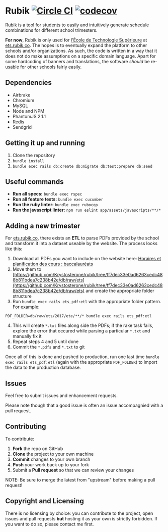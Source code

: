# Rubik [![Circle CI](https://circleci.com/gh/Krystosterone/rubik.svg?style=svg&circle-token=bda09a43695a9d1abd1a5085e97428bcdc1f901b)](https://circleci.com/gh/Krystosterone/rubik) [![codecov](https://codecov.io/gh/Krystosterone/rubik/branch/master/graph/badge.svg?token=xsg8JvQjZx)](https://codecov.io/gh/Krystosterone/rubik)

Rubik is a tool for students to easily and intuitively generate schedule combinations for different school trimesters.

**For now**, Rubik is only used for [l'École de Technologie Supérieure](https://www.etsmtl.ca/) at [ets.rubik.co](http://ets.rubik.co). The hopes is to eventually expand the platform to other schools and/or organizations. As such, the code is written in a way that it does not do make assumptions on a specific domain language. Apart for some hardcoding of banners and translations, the software _should_ be re-usable for other schools fairly easily.

## Dependencies

- Airbrake
- Chromium
- MySQL
- Node and NPM
- PhantomJS 2.1.1
- Redis
- Sendgrid

## Getting it up and running

1. Clone the repository
2. `bundle install`
3. `bundle exec rails db:create db:migrate db:test:prepare db:seed`

## Useful commands

- **Run all specs:** `bundle exec rspec`
- **Run all feature tests:** `bundle exec cucumber`
- **Run the ruby linter:** `bundle exec rubocop`
- **Run the javascript linter:** `npm run eslint app/assets/javascripts/**/*`

## Adding a new trimester

For [ets.rubik.co](http://ets.rubik.co), there exists an **ETL** to parse PDFs provided by the school and transform it into a dataset useable by the website. The process looks like this:

1. Download all PDFs you want to include on the website here: [Horaires et planification des cours : baccalauréats](https://www.etsmtl.ca/horaires-bac)
2. Move them to [https://github.com/Krystosterone/rubik/tree/ff7dec33e0ad6263cedc488b811bdea7c238b42e/db/raw/ets](https://github.com/Krystosterone/rubik/tree/ff7dec33e0ad6263cedc488b811bdea7c238b42e/db/raw/ets) and create the appropriate folder structure
3. Run `bundle exec rails ets_pdf:etl` with the appropriate folder pattern. For example:
  
  ```
  PDF_FOLDER=db/raw/ets/2017/ete/**/* bundle exec rails ets_pdf:etl
  ```
  
4. This will create `*.txt` files along side the PDFs; if the rake task fails, explore the error that occured while parsing a particular `*.txt` and manually fix it
5. Repeat steps 4 and 5 until done
6. Commit the `*.pdfs` and `*.txt` to git

Once all of this is done and pushed to production, run one last time `bundle exec rails ets_pdf:etl` (again with the appropriate `PDF_FOLDER`) to import the data to the production database.

## Issues

Feel free to submit issues and enhancement requests. 

Please note though that a good issue is often an issue accompagnied with a pull request.

## Contributing

To contribute:

 1. **Fork** the repo on GitHub
 2. **Clone** the project to your own machine
 3. **Commit** changes to your own branch
 4. **Push** your work back up to your fork
 5. Submit a **Pull request** so that we can review your changes

NOTE: Be sure to merge the latest from "upstream" before making a pull request!

## Copyright and Licensing

There is no licensing by choice: you can contribute to the project, open issues and pull requests **but** hosting it as your own is strictly forbidden. If you want to do so, please contact me first.
